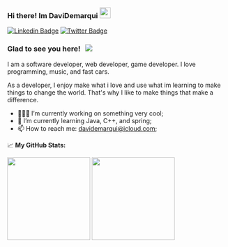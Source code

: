 ### Hi there! Im DaviDemarqui <img src="https://media.giphy.com/media/hvRJCLFzcasrR4ia7z/giphy.gif" width="25px">
<!--[![Instagram Badge](https://img.shields.io/badge/-Instagram-e4405f?style=flat-square&logo=Instagram&logoColor=white)](https://instagram.com/punk1y/) -->
[![Linkedin Badge](https://img.shields.io/badge/-LinkedIn-0e76a8?style=flat-square&logo=Linkedin&logoColor=white)](https://www.linkedin.com/in/davi-braga-a875a2218/)
[![Twitter Badge](https://img.shields.io/badge/-Twitter-00acee?style=flat-square&logo=Twitter&logoColor=white)](https://twitter.com/DemarquiDavi)

### Glad to see you here! &nbsp; ![](https://visitor-badge.glitch.me/badge?page_id=DaviDemarqui.DaviDemarqui)

I am a  software developer, web developer, game developer. I love programming, music, and fast cars.

As a developer, I enjoy make what i love and use what im learning to make things to change the world.
That's why I like to make things that make a difference.

- 👨🏻‍💻 I’m currently working on something very cool;
- 🚀 I’m currently learning Java, C++, and spring;
- 📫 How to reach me: davidemarqui@icloud.com;


📈 **My GitHub Stats:**

<p>
  <img height="190em" src="https://github-readme-stats.vercel.app/api?username=DaviDemarqui&show_icons=true&hide_border=true&&count_private=true&include_all_commits=true" />
  <img height="190em" src="https://github-readme-stats.vercel.app/api/top-langs/?username=DaviDemarqui&exclude_repo=KNN-Image-    Classification&show_icons=true&hide_border=true&layout=compact&langs_count=8"/>
</p>
<!--
**DaviDemarqui/DaviDemarqui** is a ✨ _special_ ✨ repository because its `README.md` (this file) appears on your GitHub profile.

Here are some ideas to get you started:

- 🔭 I’m currently working on ...
- 🌱 I’m currently learning ...
- 👯 I’m looking to collaborate on ...
- 🤔 I’m looking for help with ...
- 💬 Ask me about ...
- 📫 How to reach me: ...
- 😄 Pronouns: ...
- ⚡ Fun fact: ...
-->
